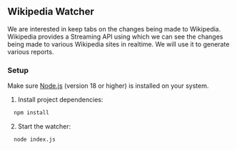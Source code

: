 ## Wikipedia Watcher

We are interested in keep tabs on the changes being made to Wikipedia. Wikipedia provides a Streaming API using which we can see the changes being made to various Wikipedia sites in realtime. We will use it to generate various reports.

### Setup

Make sure [Node.js](https://nodejs.org/) (version 18 or higher) is installed on your system.

1. Install project dependencies:

```bash
  npm install
```

2. Start the watcher:

```bash
  node index.js
```
